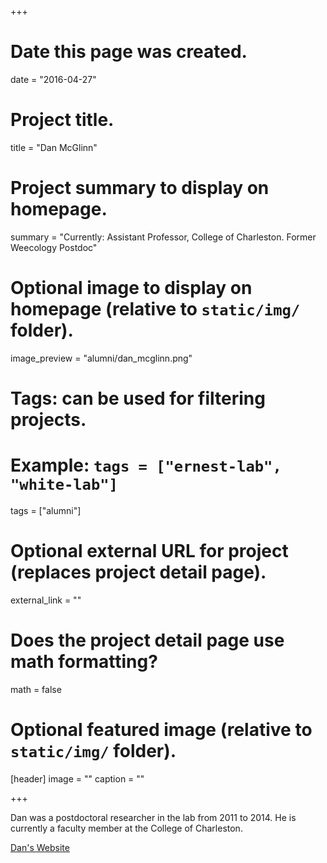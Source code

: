 +++
# Date this page was created.
date = "2016-04-27"

# Project title.
title = "Dan McGlinn"

# Project summary to display on homepage.
summary = "Currently: Assistant Professor, College of Charleston. Former Weecology Postdoc"

# Optional image to display on homepage (relative to `static/img/` folder).
image_preview = "alumni/dan_mcglinn.png"

# Tags: can be used for filtering projects.
# Example: `tags = ["ernest-lab", "white-lab"]`
tags = ["alumni"]

# Optional external URL for project (replaces project detail page).
external_link = ""

# Does the project detail page use math formatting?
math = false

# Optional featured image (relative to `static/img/` folder).
[header]
image = ""
caption = ""

+++

Dan was a postdoctoral researcher in the lab from 2011 to 2014. He is currently a faculty member at the College of Charleston.

[Dan's Website](https://www.mcglinnlab.org/)